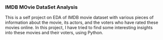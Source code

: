 ### IMDB MOvie DataSet Analysis

This is a self project on EDA of IMDB movie dataset with various pieces of information about the movie, its actors, and the voters who have rated these movies online. In this project, I have tried to find some interesting insights into these movies and their voters, using Python.